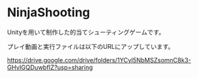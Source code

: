 # NinjaShooting
Unityを用いて制作した的当てシューティングゲームです。

プレイ動画と実行ファイルは以下のURLにアップしています。

https://drive.google.com/drive/folders/1YCyl5NbMSZsomnC8k3-GHvIGQDuwbfIZ?usp=sharing
